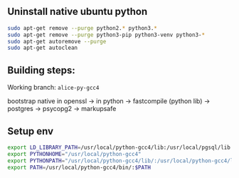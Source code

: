 ## Uninstall native ubuntu python

```sh
sudo apt-get remove --purge python2.* python3.*
sudo apt-get remove --purge python3-pip python3-venv python3-*
sudo apt-get autoremove --purge
sudo apt-get autoclean
```

## Building steps:

Working branch: `alice-py-gcc4`

bootstrap native in openssl -> in python -> fastcompile (python lib) -> postgres -> psycopg2 -> markupsafe

## Setup env

```sh
export LD_LIBRARY_PATH=/usr/local/python-gcc4/lib:/usr/local/pgsql/lib:$LD_LIBRARY_PATH
export PYTHONHOME="/usr/local/python-gcc4"
export PYTHONPATH="/usr/local/python-gcc4/lib/:/usr/local/python-gcc4/lib/python2.7/site-packages"
export PATH=/usr/local/python-gcc4/bin/:$PATH
```